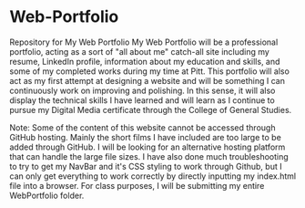 # Web-Portfolio
Repository for My Web Portfolio
My Web Portfolio will be a professional portfolio, acting as a sort of "all about me" catch-all site including my resume, LinkedIn profile, information about my education and skills, and some of my completed works during my time at Pitt. This portfolio will also act as my first attempt at designing a website and will be something I can continuously work on improving and polishing. In this sense, it will also display the technical skills I have learned and will learn as I continue to pursue my Digital Media certificate through the College of General Studies. 

Note: Some of the content of this website cannot be accessed through GitHub hosting. Mainly the short films I have included are too large to be added through GitHub. I will be looking for an alternative hosting platform that can handle the large file sizes. I have also done much troubleshooting to try to get my NavBar and it's CSS styling to work through Github, but I can only get everything to work correctly by directly inputting my index.html file into a browser. For class purposes, I will be submitting my entire WebPortfolio folder.
